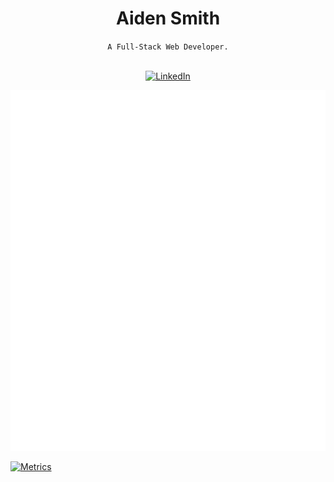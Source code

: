<div align="center">
  <h1>Aiden Smith</h1>
  <code>A Full-Stack Web Developer.</code>
  <br />
  <br />
  <p>
    <a href="https://www.linkedin.com/in/aidensmithdev/" target="_blank"><img alt="LinkedIn" src="https://img.shields.io/badge/LinkedIn-0077B5?style=for-the-badge&logo=linkedin&logoColor=white"></a>
  </p>
</div>

![Metrics](/github-metrics.svg)

[![Metrics](https://github.com/DevVoxel/DevVoxel/actions/workflows/metrics.yml/badge.svg)](https://github.com/DevVoxel/DevVoxel/actions/workflows/metrics.yml)
